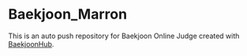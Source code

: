 # Baekjoon_Marron
This is an auto push repository for Baekjoon Online Judge created with [BaekjoonHub](https://github.com/BaekjoonHub/BaekjoonHub).
